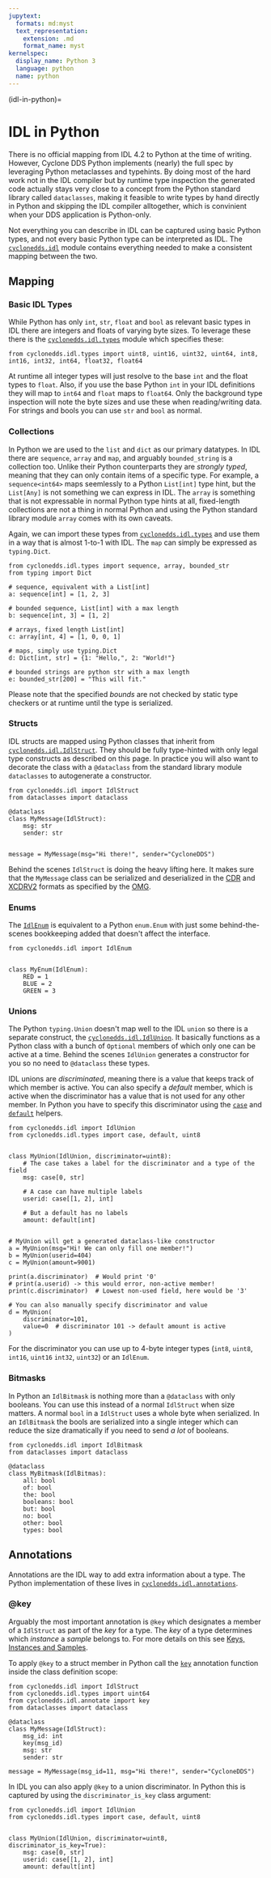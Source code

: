 ```yaml
---
jupytext:
  formats: md:myst
  text_representation:
    extension: .md
    format_name: myst
kernelspec:
  display_name: Python 3
  language: python
  name: python
---
```


(idl-in-python)=
# IDL in Python

There is no official mapping from IDL 4.2 to Python at the time of writing. However, Cyclone DDS Python implements (nearly) the full spec by leveraging Python metaclasses and typehints. By doing most of the hard work not in the IDL compiler but by runtime type inspection the generated code actually stays very close to a concept from the Python standard library called `dataclasses`, making it feasible to write types by hand directly in Python and skipping the IDL compiler alltogether, which is convinient when your DDS application is Python-only.

Not everything you can describe in IDL can be captured using basic Python types, and not every basic Python type can be interpreted as IDL. The [`cyclonedds.idl`](cyclonedds.idl) module contains everything needed to make a consistent mapping between the two.

## Mapping

### Basic IDL Types

While Python has only `int`, `str`, `float` and `bool` as relevant basic types in IDL there are integers and floats of varying byte sizes. To leverage these there is the [`cyclonedds.idl.types`](cyclonedds.idl.types) module which specifies these:

```{code-cell} python
from cyclonedds.idl.types import uint8, uint16, uint32, uint64, int8, int16, int32, int64, float32, float64
```

At runtime all integer types will just resolve to the base `int` and the float types to `float`. Also, if you use the base Python `int` in your IDL definitions they will map to `int64` and `float` maps to `float64`. Only the background type inspection will note the byte sizes and use these when reading/writing data. For strings and bools you can use `str` and `bool` as normal.

### Collections

In Python we are used to the `list` and `dict` as our primary datatypes. In IDL there are `sequence`, `array` and `map`, and arguably `bounded_string` is a collection too. Unlike their Python counterparts they are _strongly typed_, meaning that they can only contain items of a specific type. For example, a `sequence<int64>` maps seemlessly to a Python `List[int]` type hint, but the `List[Any]` is not something we can express in IDL. The `array` is something that is not expressable in normal Python type hints at all, fixed-length collections are not a thing in normal Python and using the Python standard library module `array` comes with its own caveats.

Again, we can import these types from [`cyclonedds.idl.types`](cyclonedds.idl.types) and use them in a way that is almost 1-to-1 with IDL. The `map` can simply be expressed as `typing.Dict`.


```{code-cell} python
from cyclonedds.idl.types import sequence, array, bounded_str
from typing import Dict

# sequence, equivalent with a List[int]
a: sequence[int] = [1, 2, 3]

# bounded sequence, List[int] with a max length
b: sequence[int, 3] = [1, 2]

# arrays, fixed length List[int]
c: array[int, 4] = [1, 0, 0, 1]

# maps, simply use typing.Dict
d: Dict[int, str] = {1: "Hello,", 2: "World!"}

# bounded strings are python str with a max length
e: bounded_str[200] = "This will fit."
```

Please note that the specified _bounds_ are not checked by static type checkers or at runtime until the type is serialized.

### Structs

IDL structs are mapped using Python classes that inherit from [`cyclonedds.idl.IdlStruct`](cyclonedds.idl.IdlStruct). They should be fully type-hinted with only legal type constructs as described on this page. In practice you will also want to decorate the class with a `@dataclass` from the standard library module `dataclasses` to autogenerate a constructor.

```{code-cell} python
from cyclonedds.idl import IdlStruct
from dataclasses import dataclass

@dataclass
class MyMessage(IdlStruct):
    msg: str
    sender: str


message = MyMessage(msg="Hi there!", sender="CycloneDDS")
```

Behind the scenes `IdlStruct` is doing the heavy lifting here. It makes sure that the `MyMessage` class can be serialized and deserialized in the [CDR](https://www.omg.org/spec/CORBA) and [XCDRV2](https://www.omg.org/spec/DDS-XTypes/) formats as specified by the [OMG](https://www.omg.org/).

### Enums

The [`IdlEnum`](cyclonedds.idl.IdlEnum) is equivalent to a Python `enum.Enum` with just some behind-the-scenes bookkeeping added that doesn't affect the interface.

```{code-cell} python
from cyclonedds.idl import IdlEnum


class MyEnum(IdlEnum):
    RED = 1
    BLUE = 2
    GREEN = 3

```

### Unions

The Python `typing.Union` doesn't map well to the IDL `union` so there is a separate construct, the [`cyclonedds.idl.IdlUnion`](cyclonedds.idl.IdlUnion). It basically functions as a Python class with a bunch of `Optional` members of which only one can be active at a time. Behind the scenes `IdlUnion` generates a constructor for you so no need to `@dataclass` these types.

IDL unions are _discriminated_, meaning there is a value that keeps track of which member is active. You can also specify a _default_ member, which is active when the discriminator has a value that is not used for any other member. In Python you have to specify this discriminator using the [`case`](cyclonedds.idl.types.case) and [`default`](cyclonedds.idl.types.default) helpers.

```{code-cell} python
from cyclonedds.idl import IdlUnion
from cyclonedds.idl.types import case, default, uint8


class MyUnion(IdlUnion, discriminator=uint8):
    # The case takes a label for the discriminator and a type of the field
    msg: case[0, str]

    # A case can have multiple labels
    userid: case[[1, 2], int]

    # But a default has no labels
    amount: default[int]


# MyUnion will get a generated dataclass-like constructor
a = MyUnion(msg="Hi! We can only fill one member!")
b = MyUnion(userid=404)
c = MyUnion(amount=9001)

print(a.discriminator)  # Would print '0'
# print(a.userid) -> this would error, non-active member!
print(c.discriminator)  # Lowest non-used field, here would be '3'

# You can also manually specify discriminator and value
d = MyUnion(
    discriminator=101,
    value=0  # discriminator 101 -> default amount is active
)
```

For the discriminator you can use up to 4-byte integer types (`int8`, `uint8`, `int16`, `uint16` `int32`, `uint32`) or an `IdlEnum`.

### Bitmasks

In Python an `IdlBitmask` is nothing more than a `@dataclass` with only booleans. You can use this instead of a normal `IdlStruct` when size matters. A normal `bool` in a `IdlStruct` uses a whole byte when serialized. In an `IdlBitmask` the bools are serialized into a single integer which can reduce the size dramatically if you need to send _a lot_ of booleans.

```{code-cell} python
from cyclonedds.idl import IdlBitmask
from dataclasses import dataclass

@dataclass
class MyBitmask(IdlBitmas):
    all: bool
    of: bool
    the: bool
    booleans: bool
    but: bool
    no: bool
    other: bool
    types: bool
```

## Annotations

Annotations are the IDL way to add extra information about a type. The Python implementation of these lives in [`cyclonedds.idl.annotations`](cyclonedds.idl.annotations).

### @key

Arguably the most important annotation is `@key` which designates a member of a `IdlStruct` as part of the _key_ for a type. The _key_ of a type determines which _instance_ a _sample_ belongs to. For more details on this see [Keys, Instances and Samples](keys-instances-samples).

To apply `@key` to a struct member in Python call the [`key`](cyclonedds.idl.annotations.key) annotation function inside the class definition scope:

```{code-cell} python
from cyclonedds.idl import IdlStruct
from cyclonedds.idl.types import uint64
from cyclonedds.idl.annotate import key
from dataclasses import dataclass

@dataclass
class MyMessage(IdlStruct):
    msg_id: int
    key(msg_id)
    msg: str
    sender: str

message = MyMessage(msg_id=11, msg="Hi there!", sender="CycloneDDS")
```

In IDL you can also apply `@key` to a union discriminator. In Python this is captured by using the `discriminator_is_key` class argument:

```{code-cell} python
from cyclonedds.idl import IdlUnion
from cyclonedds.idl.types import case, default, uint8


class MyUnion(IdlUnion, discriminator=uint8, discriminator_is_key=True):
    msg: case[0, str]
    userid: case[[1, 2], int]
    amount: default[int]

```